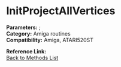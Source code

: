 # InitProjectAllVertices

**Parameters:** ;  
**Category:** Amiga routines  
**Compatibility:** Amiga, ATARI520ST  

**Reference Link:**  
[Back to Methods List](../../SUMMARY.md)

